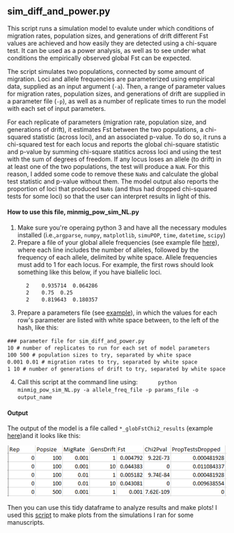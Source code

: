 ## sim_diff_and_power.py

This script runs a simulation model to evalute under which conditions of migration rates, population sizes, and generations of drift different Fst values are achieved and how easily they are detected using a chi-square test. It can be used as a power analysis, as well as to see under what conditions the empirically observed global Fst can be expected.

The script simulates two populations, connected by some amount of migration. Loci and allele frequencies are parameterized using empirical data, supplied as an input argument (``-a``). Then, a range of parameter values for migration rates, population sizes, and generations of drift are supplied in a parameter file (``-p``), as well as a number of replicate times to run the model with each set of input parameters. 

For each replicate of parameters (migration rate, population size, and generations of drift), it estimates Fst between the two populations, a  chi-squared statistic (across loci), and an associated p-value. To do so, it runs a chi-squared test for each locus and reports the global chi-square statistic and p-value by summing chi-square statitics across loci and using the test with the sum of degrees of freedom. If any locus loses an allele (to drift) in at least one of the two populations, the test will produce a ``NaN``. For this reason, I added some code to remove these ``NaNs`` and calculate the global test statistic and p-value without them. The model output also reports the proportion of loci that produced ``NaNs`` (and thus had dropped chi-squared tests for some loci) so that the user can interpret results in light of this.

#### How to use this file, minmig_pow_sim_NL.py
1. Make sure you're operaing python 3 and have all the necessary modules installed (i.e.,``argparse``, ``numpy``, ``matplotlib``, ``simuPOP``, ``time``, ``datetime``, ``scipy``)
2. Prepare a file of your global allele frequencies (see example file [here](https://github.com/nclowell/side_projects/blob/main/sim_diff_and_power/all_AFs_for_sp.txt)), where each line includes the number of alleles, followed by the frequency of each allele, delimited by white space. Allele frequencies must add to 1 for each locus. For example, the first rows should look something like this below, if you have biallelic loci. 

```
      2    0.935714  0.064286
      2    0.75  0.25
      2    0.819643  0.180357
```

3. Prepare a parameters file (see [example](https://github.com/nclowell/side_projects/blob/main/sim_diff_and_power/params.txt)), in which the values for each row's parameter are listed with white space between, to the left of the hash, like this:

```
### parameter file for sim_diff_and_power.py
10 # number of replicates to run for each set of model parameters
100 500 # population sizes to try, separated by white space
0.001 0.01 # migration rates to try, separated by white space
1 10 # number of generations of drift to try, separated by white space

```



4. Call this script at the command line using:
   ``      python minmig_pow_sim_NL.py -a allele_freq_file -p params_file -o output_name``
   
#### Output

The output of the model is a file called ``*_globFstChi2_results`` (example [here](https://github.com/nclowell/side_projects/blob/main/sim_diff_and_power/test_globFstChi2_results.txt))and it looks like this:

![sim_out](https://github.com/nclowell/side_projects/blob/main/sim_diff_and_power/sim_out.PNG?raw=true)

Then you can use this tidy dataframe to analyze results and make plots! I used this [script]() to make plots from the simulations I ran for some manuscripts. 

